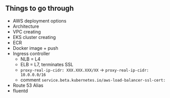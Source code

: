 
## Things to go through

* AWS deployment options
* Architecture
* VPC creating
* EKS cluster creating
* ECR
* Docker image + push
* Ingress controller
  * NLB = L4
  * ELB = L7, terminates SSL
  * `proxy-real-ip-cidr: XXX.XXX.XXX/XX` -> `proxy-real-ip-cidr: 10.0.0.0/16`
  * comment `service.beta.kubernetes.io/aws-load-balancer-ssl-cert:`
* Route 53 Alias
* fluentd
